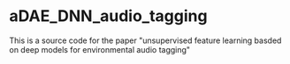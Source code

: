 # aDAE_DNN_audio_tagging

This is a source code for the paper "unsupervised feature learning basded on deep models for environmental audio tagging"
